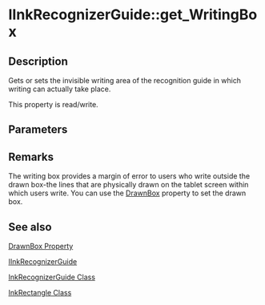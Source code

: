 # IInkRecognizerGuide::get_WritingBox

## Description

Gets or sets the invisible writing area of the recognition guide in which writing can actually take place.

This property is read/write.

## Parameters

## Remarks

The writing box provides a margin of error to users who write outside the drawn box-the lines that are physically drawn on the tablet screen within which users write. You can use the [DrawnBox](https://learn.microsoft.com/windows/desktop/api/msinkaut/nf-msinkaut-iinkrecognizerguide-get_drawnbox) property to set the drawn box.

## See also

[DrawnBox Property](https://learn.microsoft.com/windows/desktop/api/msinkaut/nf-msinkaut-iinkrecognizerguide-get_drawnbox)

[IInkRecognizerGuide](https://learn.microsoft.com/windows/win32/api/msinkaut/nn-msinkaut-iinkrecognizerguide)

[InkRecognizerGuide Class](https://learn.microsoft.com/windows/desktop/tablet/inkrecognizerguide-class)

[InkRectangle Class](https://learn.microsoft.com/windows/desktop/tablet/inkrectangle-class)